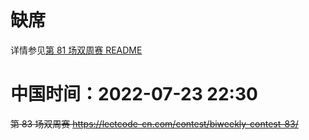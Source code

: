 
# 缺席

详情参见[第 81 场双周赛 README](https://github.com/BIAOXYZ/variousCodes/blob/master/_CodeTopics/LeetCode_contest/biweekly/biweekly2022/81-absent-4-bj/README.md)

# 中国时间：2022-07-23 22:30

~~第 83 场双周赛 https://leetcode-cn.com/contest/biweekly-contest-83/~~
